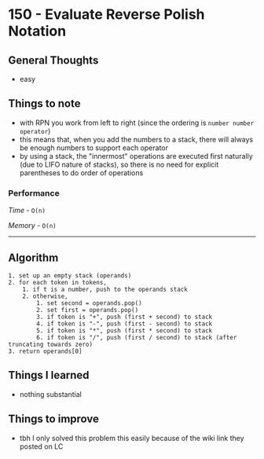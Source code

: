 # 150 - Evaluate Reverse Polish Notation

## General Thoughts
- easy

## Things to note
- with RPN you work from left to right (since the ordering is `number number operator`)
- this means that, when you add the numbers to a stack, there will always be enough
numbers to support each operator
- by using a stack, the "innermost" operations are executed first naturally (due to LIFO nature of stacks), so there is no need for explicit parentheses to do order of operations

### Performance

*Time* - `O(n)`

*Memory* - `O(n)`

---

## Algorithm
```
1. set up an empty stack (operands)
2. for each token in tokens,
    1. if t is a number, push to the operands stack
    2. otherwise, 
        1. set second = operands.pop()
        2. set first = operands.pop()
        3. if token is "+", push (first + second) to stack
        4. if token is "-", push (first - second) to stack
        5. if token is "*", push (first * second) to stack
        6. if token is "/", push (first / second) to stack (after truncating towards zero)
3. return operands[0]
```

## Things I learned
- nothing substantial

## Things to improve
- tbh I only solved this problem this easily because of the wiki link they posted on LC